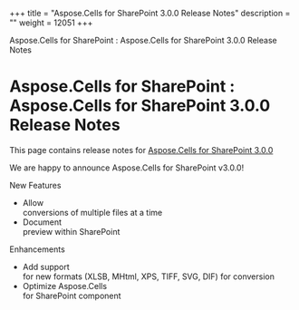 +++
title = "Aspose.Cells for SharePoint 3.0.0 Release Notes" 
description = "" 
weight = 12051 
+++

Aspose.Cells for SharePoint : Aspose.Cells for SharePoint 3.0.0 Release Notes  

# Aspose.Cells for SharePoint : Aspose.Cells for SharePoint 3.0.0 Release Notes


This page contains release notes for [Aspose.Cells for SharePoint 3.0.0](http://www.aspose.com/downloads/cells/sharepoint/new-releases/aspose.cells-for-sharepoint-3.0.0/)

We are happy to announce Aspose.Cells for SharePoint v3.0.0!

New Features

*   Allow  
    conversions of multiple files at a time
*   Document  
    preview within SharePoint

Enhancements

*   Add support  
    for new formats (XLSB, MHtml, XPS, TIFF, SVG, DIF) for conversion
*   Optimize Aspose.Cells  
    for SharePoint component

